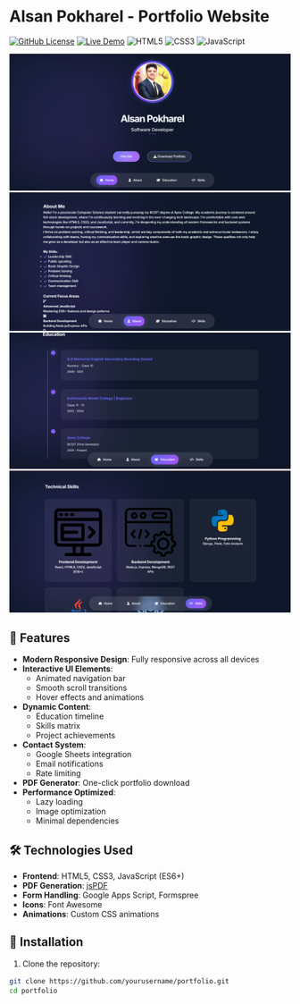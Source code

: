 # Alsan Pokharel - Portfolio Website

[![GitHub License](https://img.shields.io/badge/license-MIT-blue.svg)](https://opensource.org/licenses/MIT)
[![Live Demo](https://img.shields.io/badge/demo-live-brightgreen)](https://yourusername.github.io/portfolio)
![HTML5](https://img.shields.io/badge/html5-%23E34F26.svg?style=flat&logo=html5&logoColor=white)
![CSS3](https://img.shields.io/badge/css3-%231572B6.svg?style=flat&logo=css3&logoColor=white)
![JavaScript](https://img.shields.io/badge/javascript-%23323330.svg?style=flat&logo=javascript&logoColor=%23F7DF1E)

![Portfolio Screenshot](./assets/images/screenshot.png)
![Portfolio Screenshot](./assets/images/screenshot1.png)
![Portfolio Screenshot](./assets/images/screenshot2.png)
![Portfolio Screenshot](./assets/images/screenshot3.png)

## 🌟 Features

- **Modern Responsive Design**: Fully responsive across all devices
- **Interactive UI Elements**:
  - Animated navigation bar
  - Smooth scroll transitions
  - Hover effects and animations
- **Dynamic Content**:
  - Education timeline
  - Skills matrix
  - Project achievements
- **Contact System**:
  - Google Sheets integration
  - Email notifications
  - Rate limiting
- **PDF Generator**: One-click portfolio download
- **Performance Optimized**:
  - Lazy loading
  - Image optimization
  - Minimal dependencies

## 🛠 Technologies Used

- **Frontend**: HTML5, CSS3, JavaScript (ES6+)
- **PDF Generation**: [jsPDF](https://parall.ax/products/jspdf)
- **Form Handling**: Google Apps Script, Formspree
- **Icons**: Font Awesome
- **Animations**: Custom CSS animations

## 🚀 Installation

1. Clone the repository:
```bash
git clone https://github.com/yourusername/portfolio.git
cd portfolio

